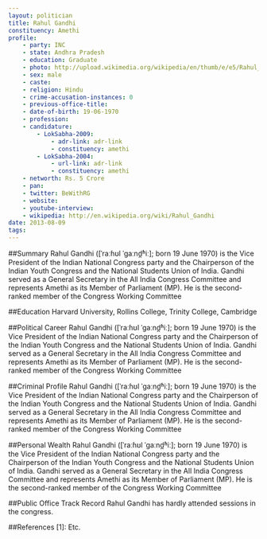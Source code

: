 ```yaml
---
layout: politician
title: Rahul Gandhi
constituency: Amethi
profile:
	- party: INC
	- state: Andhra Pradesh
	- education: Graduate
	- photo: http://upload.wikimedia.org/wikipedia/en/thumb/e/e5/Rahul_Gandhi.jpg/220px-Rahul_Gandhi.jpg
	- sex: male
	- caste: 
	- religion: Hindu
	- crime-accusation-instances: 0
	- previous-office-title: 
	- date-of-birth: 19-06-1970
	- profession: 
	- candidature:
		- LokSabha-2009:
			- adr-link: adr-link
			- constituency: amethi
		- LokSabha-2004:
			- url-link: adr-link
			- constituency: amethi
	- networth: Rs. 5 Crore
	- pan:
	- twitter: BeWithRG
	- website: 
	- youtube-interview: 
	- wikipedia: http://en.wikipedia.org/wiki/Rahul_Gandhi
date: 2013-08-09
tags: 
---
```

##Summary
Rahul Gandhi ([ˈraːɦʊl ˈgaːnd̪ʱiː]; born 19 June 1970) is the Vice President of the Indian National Congress party and the Chairperson of the Indian Youth Congress and the National Students Union of India. Gandhi served as a General Secretary in the All India Congress Committee and represents Amethi as its Member of Parliament (MP). He is the second-ranked member of the Congress Working Committee

##Education
Harvard University, Rollins College, Trinity College, Cambridge

##Political Career
Rahul Gandhi ([ˈraːɦʊl ˈgaːnd̪ʱiː]; born 19 June 1970) is the Vice President of the Indian National Congress party and the Chairperson of the Indian Youth Congress and the National Students Union of India. Gandhi served as a General Secretary in the All India Congress Committee and represents Amethi as its Member of Parliament (MP). He is the second-ranked member of the Congress Working Committee

##Criminal Profile
Rahul Gandhi ([ˈraːɦʊl ˈgaːnd̪ʱiː]; born 19 June 1970) is the Vice President of the Indian National Congress party and the Chairperson of the Indian Youth Congress and the National Students Union of India. Gandhi served as a General Secretary in the All India Congress Committee and represents Amethi as its Member of Parliament (MP). He is the second-ranked member of the Congress Working Committee

##Personal Wealth
Rahul Gandhi ([ˈraːɦʊl ˈgaːnd̪ʱiː]; born 19 June 1970) is the Vice President of the Indian National Congress party and the Chairperson of the Indian Youth Congress and the National Students Union of India. Gandhi served as a General Secretary in the All India Congress Committee and represents Amethi as its Member of Parliament (MP). He is the second-ranked member of the Congress Working Committee

##Public Office Track Record
Rahul Gandhi has hardly attended sessions in the congress.
		
##References
[1]: Etc.